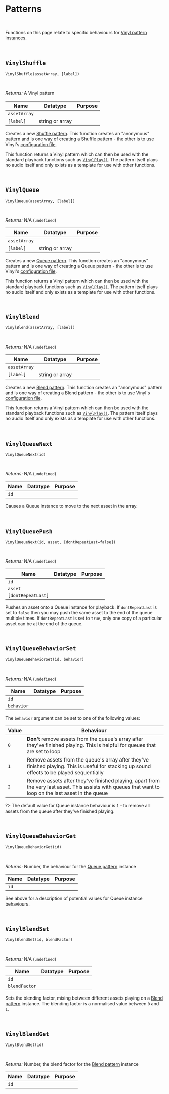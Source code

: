 # Patterns

&nbsp;

Functions on this page relate to specific behaviours for [Vinyl pattern](Terminology) instances.

&nbsp;

## `VinylShuffle`

`VinylShuffle(assetArray, [label])`

&nbsp;

*Returns:* A Vinyl pattern

|Name        |Datatype       |Purpose                                           |
|------------|---------------|--------------------------------------------------|
|`assetArray`|               |                                                  |
|`[label]`   |string or array|                                                  |

Creates a new [Shuffle pattern](Terminology). This function creates an "anonymous" pattern and is one way of creating a Shuffle pattern - the other is to use Vinyl's [configuration file](Configuration).

This function returns a Vinyl pattern which can then be used with the standard playback functions such as [`VinylPlay()`](Basics). The pattern itself plays no audio itself and only exists as a template for use with other functions.

&nbsp;

## `VinylQueue`

`VinylQueue(assetArray, [label])`

&nbsp;

*Returns:* N/A (`undefined`)

|Name        |Datatype       |Purpose                                           |
|------------|---------------|--------------------------------------------------|
|`assetArray`|               |                                                  |
|`[label]`   |string or array|                                                  |

Creates a new [Queue pattern](Terminology). This function creates an "anonymous" pattern and is one way of creating a Queue pattern - the other is to use Vinyl's [configuration file](Configuration).

This function returns a Vinyl pattern which can then be used with the standard playback functions such as [`VinylPlay()`](Basics). The pattern itself plays no audio itself and only exists as a template for use with other functions.

&nbsp;

## `VinylBlend`

`VinylBlend(assetArray, [label])`

&nbsp;

*Returns:* N/A (`undefined`)

|Name        |Datatype       |Purpose                                           |
|------------|---------------|--------------------------------------------------|
|`assetArray`|               |                                                  |
|`[label]`   |string or array|                                                  |

Creates a new [Blend pattern](Terminology). This function creates an "anonymous" pattern and is one way of creating a Blend pattern - the other is to use Vinyl's [configuration file](Configuration).

This function returns a Vinyl pattern which can then be used with the standard playback functions such as [`VinylPlay()`](Basics). The pattern itself plays no audio itself and only exists as a template for use with other functions.

&nbsp;

## `VinylQueueNext`

`VinylQueueNext(id)`

&nbsp;

*Returns:* N/A (`undefined`)

|Name|Datatype|Purpose                                           |
|----|--------|--------------------------------------------------|
|`id`|        |                                                  |

Causes a Queue instance to move to the next asset in the array.

&nbsp;

## `VinylQueuePush`

`VinylQueueNext(id, asset, [dontRepeatLast=false])`

&nbsp;

*Returns:* N/A (`undefined`)

|Name              |Datatype|Purpose                                           |
|------------------|--------|--------------------------------------------------|
|`id`              |        |                                                  |
|`asset`           |        |                                                  |
|`[dontRepeatLast]`|        |                                                  |

Pushes an asset onto a Queue instance for playback. If `dontRepeatLast` is set to `false` then you may push the same asset to the end of the queue multiple times. If `dontRepeatLast` is set to `true`, only one copy of a particular asset can be at the end of the queue.

&nbsp;

## `VinylQueueBehaviorSet`

`VinylQueueBehaviorSet(id, behavior)`

&nbsp;

*Returns:* N/A (`undefined`)

|Name      |Datatype|Purpose                                           |
|----------|--------|--------------------------------------------------|
|`id`      |        |                                                  |
|`behavior`|        |                                                  |

The `behavior` argument can be set to one of the following values:

|Value|Behaviour                                                                                                                                              |
|-----|-------------------------------------------------------------------------------------------------------------------------------------------------------|
|`0`  |**Don't** remove assets from the queue's array after they've finished playing. This is helpful for queues that are set to loop                         |
|`1`  |Remove assets from the queue's array after they've finished playing. This is useful for stacking up sound effects to be played sequentially            |
|`2`  |Remove assets after they've finished playing, apart from the very last asset. This assists with queues that want to loop on the last asset in the queue|

?> The default value for Queue instance behaviour is `1` - to remove all assets from the queue after they've finished playing.

&nbsp;

## `VinylQueueBehaviorGet`

`VinylQueueBehaviorGet(id)`

&nbsp;

*Returns:* Number, the behaviour for the [Queue pattern](Terminology) instance

|Name|Datatype|Purpose                                           |
|----|--------|--------------------------------------------------|
|`id`|        |                                                  |

See above for a description of potential values for Queue instance behaviours.

&nbsp;

## `VinylBlendSet`

`VinylBlendSet(id, blendFactor)`

&nbsp;

*Returns:* N/A (`undefined`)

|Name         |Datatype|Purpose                                           |
|-------------|--------|--------------------------------------------------|
|`id`         |        |                                                  |
|`blendFactor`|        |                                                  |

Sets the blending factor, mixing between different assets playing on a [Blend pattern](Terminology) instance. The blending factor is a normalised value between `0` and `1`.

&nbsp;

## `VinylBlendGet`

`VinylBlendGet(id)`

&nbsp;

*Returns:* Number, the blend factor for the [Blend pattern](Terminology) instance

|Name|Datatype|Purpose                                           |
|----|--------|--------------------------------------------------|
|`id`|        |                                                  |